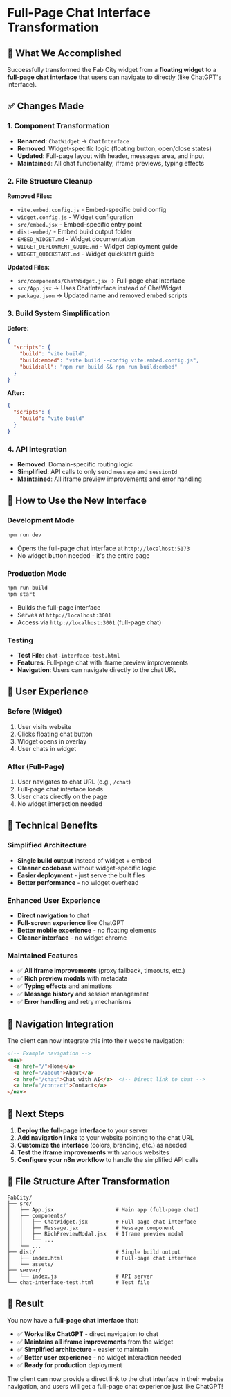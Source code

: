 # Full-Page Chat Interface Transformation

## 🎯 **What We Accomplished**

Successfully transformed the Fab City widget from a **floating widget** to a **full-page chat interface** that users can navigate to directly (like ChatGPT's interface).

## ✅ **Changes Made**

### **1. Component Transformation**
- **Renamed**: `ChatWidget` → `ChatInterface`
- **Removed**: Widget-specific logic (floating button, open/close states)
- **Updated**: Full-page layout with header, messages area, and input
- **Maintained**: All chat functionality, iframe previews, typing effects

### **2. File Structure Cleanup**
**Removed Files:**
- `vite.embed.config.js` - Embed-specific build config
- `widget.config.js` - Widget configuration
- `src/embed.jsx` - Embed-specific entry point
- `dist-embed/` - Embed build output folder
- `EMBED_WIDGET.md` - Widget documentation
- `WIDGET_DEPLOYMENT_GUIDE.md` - Widget deployment guide
- `WIDGET_QUICKSTART.md` - Widget quickstart guide

**Updated Files:**
- `src/components/ChatWidget.jsx` → Full-page chat interface
- `src/App.jsx` → Uses ChatInterface instead of ChatWidget
- `package.json` → Updated name and removed embed scripts

### **3. Build System Simplification**
**Before:**
```json
{
  "scripts": {
    "build": "vite build",
    "build:embed": "vite build --config vite.embed.config.js",
    "build:all": "npm run build && npm run build:embed"
  }
}
```

**After:**
```json
{
  "scripts": {
    "build": "vite build"
  }
}
```

### **4. API Integration**
- **Removed**: Domain-specific routing logic
- **Simplified**: API calls to only send `message` and `sessionId`
- **Maintained**: All iframe preview improvements and error handling

## 🚀 **How to Use the New Interface**

### **Development Mode**
```bash
npm run dev
```
- Opens the full-page chat interface at `http://localhost:5173`
- No widget button needed - it's the entire page

### **Production Mode**
```bash
npm run build
npm start
```
- Builds the full-page interface
- Serves at `http://localhost:3001`
- Access via `http://localhost:3001` (full-page chat)

### **Testing**
- **Test File**: `chat-interface-test.html`
- **Features**: Full-page chat with iframe preview improvements
- **Navigation**: Users can navigate directly to the chat URL

## 🎨 **User Experience**

### **Before (Widget)**
1. User visits website
2. Clicks floating chat button
3. Widget opens in overlay
4. User chats in widget

### **After (Full-Page)**
1. User navigates to chat URL (e.g., `/chat`)
2. Full-page chat interface loads
3. User chats directly on the page
4. No widget interaction needed

## 🔧 **Technical Benefits**

### **Simplified Architecture**
- **Single build output** instead of widget + embed
- **Cleaner codebase** without widget-specific logic
- **Easier deployment** - just serve the built files
- **Better performance** - no widget overhead

### **Enhanced User Experience**
- **Direct navigation** to chat
- **Full-screen experience** like ChatGPT
- **Better mobile experience** - no floating elements
- **Cleaner interface** - no widget chrome

### **Maintained Features**
- ✅ **All iframe improvements** (proxy fallback, timeouts, etc.)
- ✅ **Rich preview modals** with metadata
- ✅ **Typing effects** and animations
- ✅ **Message history** and session management
- ✅ **Error handling** and retry mechanisms

## 📱 **Navigation Integration**

The client can now integrate this into their website navigation:

```html
<!-- Example navigation -->
<nav>
  <a href="/">Home</a>
  <a href="/about">About</a>
  <a href="/chat">Chat with AI</a>  <!-- Direct link to chat -->
  <a href="/contact">Contact</a>
</nav>
```

## 🎯 **Next Steps**

1. **Deploy the full-page interface** to your server
2. **Add navigation links** to your website pointing to the chat URL
3. **Customize the interface** (colors, branding, etc.) as needed
4. **Test the iframe improvements** with various websites
5. **Configure your n8n workflow** to handle the simplified API calls

## 📁 **File Structure After Transformation**

```
FabCity/
├── src/
│   ├── App.jsx                    # Main app (full-page chat)
│   ├── components/
│   │   ├── ChatWidget.jsx         # Full-page chat interface
│   │   ├── Message.jsx            # Message component
│   │   ├── RichPreviewModal.jsx   # Iframe preview modal
│   │   └── ...
│   └── ...
├── dist/                          # Single build output
│   ├── index.html                 # Full-page chat interface
│   └── assets/
├── server/
│   └── index.js                   # API server
└── chat-interface-test.html       # Test file
```

## 🎉 **Result**

You now have a **full-page chat interface** that:
- ✅ **Works like ChatGPT** - direct navigation to chat
- ✅ **Maintains all iframe improvements** from the widget
- ✅ **Simplified architecture** - easier to maintain
- ✅ **Better user experience** - no widget interaction needed
- ✅ **Ready for production** deployment

The client can now provide a direct link to the chat interface in their website navigation, and users will get a full-page chat experience just like ChatGPT!
